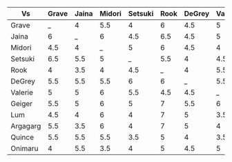 | Vs       | Grave | Jaina | Midori | Setsuki | Rook | DeGrey | Valerie | Geiger | Lum | Argagarg | Quince | Onimaru |
| --- | --- | --- | --- | --- | --- | --- | --- | --- | --- | --- | --- | --- |
| Grave    |   _   |     4 |    5.5 |       4 |    6 |    4.5 |       5 |    4.5 | 5.5 |      4.5 |    4.5 |       6 |
| Jaina    |     6 |   _   |      6 |     4.5 |  6.5 |    4.5 |       5 |      5 |   6 |      6.5 |    4.5 |     4.5 |
| Midori   |   4.5 |     4 |    _   |       5 |    6 |    4.5 |       4 |      4 |   4 |        4 |    4.5 |     6.5 |
| Setsuki  |   6.5 |   5.5 |      5 |    _    |  5.5 |      4 |     4.5 |      5 |   6 |        6 |    6.5 |       6 |
| Rook     |     4 |   3.5 |      4 |     4.5 |   _  |      4 |     5.5 |      3 |   3 |        3 |      5 |       5 |
| DeGrey   |   5.5 |   5.5 |    5.5 |       6 |    6 |    _   |     5.5 |    4.5 |   5 |        5 |      6 |     5.5 |
| Valerie  |     5 |     5 |      6 |     5.5 |  4.5 |    4.5 |    _    |      4 | 6.5 |        6 |    6.5 |       5 |
| Geiger   |   5.5 |     5 |      6 |       5 |    7 |    5.5 |       6 |    _   |   5 |        5 |      4 |       6 |
| Lum      |   4.5 |     4 |      6 |       4 |    7 |      5 |     3.5 |      5 |  _  |        4 |      5 |       5 |
| Argagarg |   5.5 |   3.5 |      6 |       4 |    7 |      5 |       4 |      5 |   6 |     _    |      5 |     2.5 |
| Quince   |   5.5 |   5.5 |    5.5 |     3.5 |    5 |      4 |     3.5 |      6 |   5 |        5 |    _   |       5 |
| Onimaru  |     4 |   5.5 |    3.5 |       4 |    5 |    4.5 |       5 |      4 |   5 |      7.7 |      5 |    _    |
